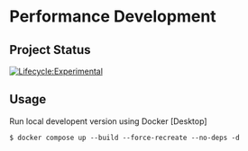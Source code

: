 # Performance Development

## Project Status

[![Lifecycle:Experimental](https://img.shields.io/badge/Lifecycle-Experimental-339999)](https://github.com/bcgov/repomountie/blob/master/doc/lifecycle-badges.md)

## Usage

Run local developent version using Docker [Desktop]

`$ docker compose up --build --force-recreate --no-deps -d`
